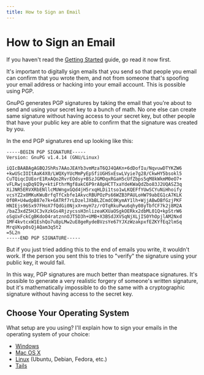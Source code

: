 ```yaml
---
title: How to Sign an Email
---
```


# How to Sign an Email

If you haven't read the [Getting Started](/getting_started/) guide, go read it now first.

It's important to digitally sign emails that you send so that people you email can confirm that you wrote them, and not from someone that's spoofing your email address or hacking into your email account. This is possible using PGP.

GnuPG generates PGP signatures by taking the email that you're about to send and using your secret key to a bunch of math. No one else can create same signature without having access to your secret key, but other people that have your public key are able to confirm that the signature was created by you.

In the end PGP signatures end up looking like this:

    -----BEGIN PGP SIGNATURE-----
    Version: GnuPG v1.4.14 (GNU/Linux)

    iQIcBAABAgAGBQJShRs7AAoJEAYb3vmMzaT6QJ4QAKn+6dDofIu/NqvuwDTYKZW6
    +kwUScIOItAaK4X0/LWQXyYUcMmPyEpSfiUGHSxEswLVyie7g28/CkwHY5bsokl5
    CuTQiqcIUEorE1RxAQo2RvrEOdsy+BSzJGMOqxRGaH5cUfZbps5qM8kWkmM0eO7+
    vFLRwjsqDq9I9y+ktiFthrMgf8akC6P9rA8pHCTTxaYdeKWaQdZbo83J2UQASZ3q
    XiJNR5ERVXRbENllcMUWngxGQd4jH5rxqHLDi1tso1wLKQEFfYUwSCYuNiHhoify
    vcsYZ2x0MKuKWuBrfqTfCxbfe1AkvcRBUPOzPs66WZB3PAULoHW79abEG1cA7KLK
    Of0R+U4wdpB87e7k+6ATRf7rLDzelJXbBLZCmdC0KymAY1lh+WjjABwDBfGzjPKF
    HNIEjs96Sx97FHoX7fQdGi0NjxX+myH7z/rOTqRkuPwu6qhy08yTbfCF7k2j8M2A
    /baZ3xdZ5HJC3vXzkGs4RjzycssH3nlizeaKXUaOSgkOERkx2dbML01Q+kpStrW6
    oSqUxFckCgBKdoO4ratznnOJT5D3h+UMB+X3BSdJXVSqNjXLjIS0YhOpjlAM2Nxd
    1MF4kvtcxW1EshQo7u8pLMw2uE8geRydeBVzsYe67YJXzWzakpxfEZKYfEq2lmSq
    MrqVKvp0sQjAQam3q5t2
    =5L2n
    -----END PGP SIGNATURE-----

But if you just tried adding this to the end of emails you write, it wouldn't work. If the person you sent this to tries to "verify" the signature using your public key, it would fail.

In this way, PGP signatures are much better than meatspace signatures. It's possible to generate a very realistic forgery of someone's written signature, but it's mathematically impossible to do the same with a cryptographic signature without having access to the secret key.

## Choose Your Operating System

What setup are you using? I'll explain how to sign your emails in the operating system of your choice:

* [Windows](windows.html)
* [Mac OS X](osx.html)
* [Linux](linux.html) (Ubuntu, Debian, Fedora, etc.)
* [Tails](tails.html)
